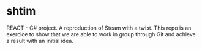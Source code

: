 # shtim
REACT - C# project. A reproduction of Steam with a twist. This repo is an exercice to show that we are able to work in group through Git and achieve a result with an initial idea.
